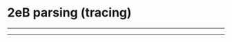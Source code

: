 2eB parsing (tracing)
=====================

------------------------------------------------------------------------

------------------------------------------------------------------------
